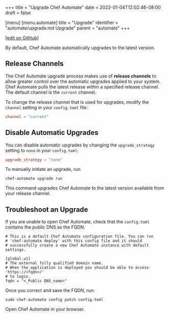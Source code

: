 +++
title = "Upgrade Chef Automate"
date = 2022-01-04T12:02:46-08:00
draft = false

[menu]
  [menu.automate]
    title = "Upgrade"
    identifier = "automate/upgrade.md Upgrade"
    parent = "automate"
+++

[\[edit on GitHub\]](https://github.com/chef/automate/blob/master/components/docs-chef-io/content/automate/upgrade.md)

By default, Chef Automate automatically upgrades to the latest version.

## Release Channels

The Chef Automate upgrade process makes use of **release channels** to allow greater control over the automatic upgrades applied to your system. Chef Automate pulls the latest release within a specified release channel. The default channel is the `current` channel.

To change the release channel that is used for upgrades, modify the `channel` setting in your `config.toml` file:

```toml
channel = "current"
```

## Disable Automatic Upgrades

You can disable automatic upgrades by changing the `upgrade_strategy` setting to `none` in your `config.toml`:

```toml
upgrade_strategy = "none"
```

To manually initiate an upgrade, run

```shell
chef-automate upgrade run
```

This command upgrades Chef Automate to the latest version available from your release channel.

## Troubleshoot an Upgrade

If you are unable to open Chef Automate, check that the `config.toml` contains the public DNS as the FQDN.

```shell
# This is a default Chef Automate configuration file. You can run
# 'chef-automate deploy' with this config file and it should
# successfully create a new Chef Automate instance with default settings.

[global.v1]
# The external fully qualified domain name.
# When the application is deployed you should be able to access 'https://<fqdn>/'
# to login.
fqdn = "<_Public DNS_name>"
```

Once you correct and save the FQDN, run:

```shell
sudo chef-automate config patch config.toml
```

Open Chef Automate in your browser.
